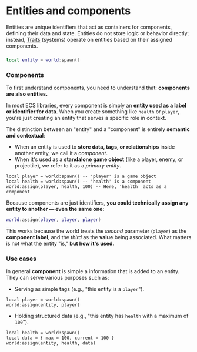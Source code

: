 # Entities and components

Entities are unique identifiers that act as containers for components, defining their data and state.
Entities do not store logic or behavior directly; instead, [Traits](Traits.md) (systems) operate on entities based on their assigned components.

### 

```lua linenums="1"
local entity = world:spawn()
```

### Components

To first understand components, you need to understand that: **components are also entities.**

In most ECS libraries, every component is simply an **entity used as a label or identifier for data**.
When you create something like `health` or `player`, you're just creating an entity that serves a specific role in context.

The distinction between an "entity" and a "component" is entirely **semantic and contextual**:

- When an entity is used to **store data, tags, or relationships** inside another entity, we call it a *component*.
- When it's used as a **standalone game object** (like a player, enemy, or projectile), we refer to it as a *primary entity*.

```luau linenums="1"
local player = world:spawn() -- 'player' is a game object
local health = world:spawn() -- 'health' is a component
world:assign(player, health, 100) -- Here, 'health' acts as a component
```

Because components are just identifiers, **you could technically assign any entity to another — even the same one:**
```lua linenums="4"
world:assign(player, player, player)
```

This works because the world treats the *second* parameter (`player`) as the **component label**,
and the *third* as the **value** being associated. What matters is not what the entity "is," **but how it's used.**

### Use cases

In general **component** is simple a information that is added to an entity.
They can serve various purposes such as:

- Serving as simple tags (e.g., "this entity is a `player`").
```luau linenums="1"
local player = world:spawn()
world:assign(entity, player)
```

- Holding structured data (e.g., "this entity has `health` with a maximum of `100`").
```luau linenums="1"
local health = world:spawn()
local data = { max = 100, current = 100 }
world:assign(entity, health, data)
```